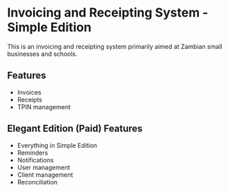 
# Invoicing and Receipting System - Simple Edition

This is an invoicing and receipting system primarily aimed at Zambian small businesses and schools.

## Features

* Invoices
* Receipts
* TPIN management

## Elegant Edition (Paid) Features

* Everything in Simple Edition
* Reminders
* Notifications
* User management
* Client management
* Reconciliation

